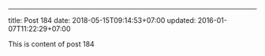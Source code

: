 ---
title: Post 184
date: 2018-05-15T09:14:53+07:00
updated: 2016-01-07T11:22:29+07:00

This is content of post 184